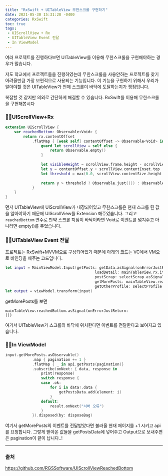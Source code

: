 ```yaml
---
title: "RxSwift + UITableView 무한스크롤 구현하기"
date: 2021-05-30 15:31:28 -0400
categories: RxSwift 
toc: true
tags:
 - UIScrollView + Rx
 - UITableView Event 전달
 - In ViewModel
---
```


여러 프로젝트를 진행하다보면 UITableView를 이용해 무한스크롤을 구현해야하는 경우가 많습니다.

저도 학교에서 프로젝트들을 진행하였는데 무한스크롤을 사용안하는 프로젝트를 찾기 어려울만큼 가장 보편적으로 사용되는 기능입니다. 이 기능을 구현하기 위해서 우리가 알아야할 것은 UITableView가 언제 스크롤이 바닥에 도달하는지가 쟁점입니다. 

복잡할 것 같지만 의외로 간단하게 해결할 수 있습니다. RxSwift를 이용해 무한스크롤을 구현해봅시다



### ☝🏻UIScrollView+Rx

```swift
extension UIScrollView {
    var reachedBottom: Observable<Void> {
        return rx.contentOffset
            .flatMap { [weak self] contentOffset -> Observable<Void> in
                guard let scrollView = self else {
                    return Observable.empty()
                }
                
                let visibleHeight = scrollView.frame.height - scrollView.contentInset.top - scrollView.contentInset.bottom
                let y = contentOffset.y + scrollView.contentInset.top
                let threshold = max(0.0, scrollView.contentSize.height - visibleHeight)
                
                return y > threshold ? Observable.just(()) : Observable.empty()
            }
    }
}
```

 먼저 UITableView에 UIScrollView가 내장되어있고 무한스크롤은 현재 스크롤 된 값을 알아야하기 때문에 UIScrollView를 Extension 해주었습니다. 그리고 <code>reachedBottom</code> 변수로 만약 스크롤 지점이 바닥이라면 Void로 이벤트를 넘겨주고 아니라면 empty()를 주었습니다.



### ✌🏻UITableView Event 전달

프로젝트는 RxSwift+MVVM으로 구성되어있기 때문에 아래의 코드는 VC에서 VM으로 바인딩을 해주는 코드입니다.

```swift
let input = MainViewModel.Input(getPosts: getData.asSignal(onErrorJustReturn: ()),
                                        loadDetail: mainTableView.rx.itemSelected.asSignal(),
                                        postScrap: selectScrap.asSignal(),
                                        getMorePosts: mainTableView.reachedBottom.asSignal(onErrorJustReturn: ()),
                                        getOtherProfile: selectProfile.asSignal())
let output = viewModel.transform(input)
```



getMorePosts를 보면

 <code>mainTableView.reachedBottom.asSignal(onErrorJustReturn: ())</code> 

여기서 UITableView가 스크롤의 바닥에 위치한다면 이벤트를 전달한다고 보여지고 있습니다.





### 👌🏻In ViewModel

```swift
input.getMorePosts.asObservable()
            .map { pagination += 1 }
            .flatMap { _ in api.getPosts(pagination)}
            .subscribe(onNext: { data, response in
                print(response)
                switch response {
                case .ok:
                    for i in data!.data {
                        getPostsData.add(element: i)
                    }
                default:
                    result.onNext("서버 오류")
                }
            }).disposed(by: disposeBag)
```

여기서 getMorePosts의 이벤트를 전달받았다면 불러올 현재 페이지를 +1 시키고 api를 요청합니다. 그렇게 받아온 값들을 getPostsData에 넣어주고 Output으로 보내주면은 pagination이 끝이 납니다..!



-----

### 출처

https://github.com/RGSSoftware/UIScrollViewReachedBottom
